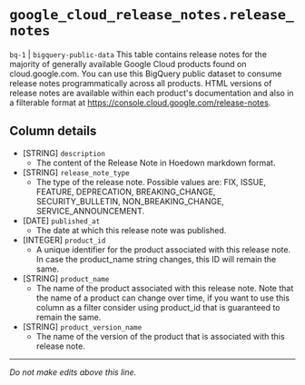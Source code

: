 # `google_cloud_release_notes.release_notes`
`bq-1` | `bigquery-public-data`
This table contains release notes for the majority of generally available Google Cloud products found on cloud.google.com. You can use this BigQuery public dataset to consume release notes programmatically across all products. HTML versions of release notes are available within each product's documentation and also in a filterable format at https://console.cloud.google.com/release-notes.

## Column details
* [STRING]    `description`
  - The content of the Release Note in Hoedown markdown format.
* [STRING]    `release_note_type`
  - The type of the release note. Possible values are: FIX, ISSUE, FEATURE, DEPRECATION, BREAKING_CHANGE,  SECURITY_BULLETIN, NON_BREAKING_CHANGE, SERVICE_ANNOUNCEMENT.
* [DATE]      `published_at`
  - The date at which this release note was published.
* [INTEGER]   `product_id`
  - A unique identifier for the product associated with this release note. In case the product_name string changes, this ID will remain the same.
* [STRING]    `product_name`
  - The name of the product associated with this release note. Note that the name of a product can change over time, if you want to use this column as a filter consider using product_id that is guaranteed to remain the same.
* [STRING]    `product_version_name`
  - The name of the version of the product that is associated with this release note.

-------------------------------------------------------------------------------
*Do not make edits above this line.*
